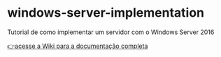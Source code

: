 # windows-server-implementation
Tutorial de como implementar um servidor com o Windows Server 2016

[👉acesse a Wiki para a documentação completa](https://github.com/willamemouzinho/windows-server-implementation/wiki/1.-Home)
